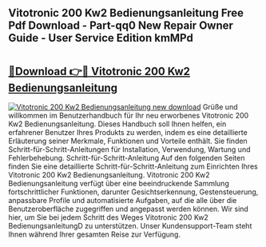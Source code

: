 ## Vitotronic 200 Kw2 Bedienungsanleitung Free Pdf Download - Part-qq0 New Repair Owner Guide - User Service Edition kmMPd

# <h2><a href="http://df4p0kb.blite.top/?on=Vitotronic+200+Kw2+Bedienungsanleitung">🔗Download 👉🔴 Vitotronic 200 Kw2 Bedienungsanleitung</a></h2>

[![Vitotronic 200 Kw2 Bedienungsanleitung new download](https://i.imgur.com/lujVjoI.png)](http://df4p0kb.blite.top/?on=Vitotronic+200+Kw2+Bedienungsanleitung)
Grüße und willkommen im Benutzerhandbuch für Ihr neu erworbenes Vitotronic 200 Kw2 Bedienungsanleitung. Dieses Handbuch soll Ihnen helfen, ein erfahrener Benutzer Ihres Produkts zu werden, indem es eine detaillierte Erläuterung seiner Merkmale, Funktionen und Vorteile enthält. Sie finden Schritt-für-Schritt-Anleitungen für Installation, Verwendung, Wartung und Fehlerbehebung. Schritt-für-Schritt-Anleitung Auf den folgenden Seiten finden Sie eine detaillierte Schritt-für-Schritt-Anleitung zum Einrichten Ihres Vitotronic 200 Kw2 Bedienungsanleitung. Vitotronic 200 Kw2 Bedienungsanleitung verfügt über eine beeindruckende Sammlung fortschrittlicher Funktionen, darunter Gesichtserkennung, Gestensteuerung, anpassbare Profile und automatisierte Aufgaben, auf die alle über die Benutzeroberfläche zugegriffen und angepasst werden können. Wir sind hier, um Sie bei jedem Schritt des Weges Vitotronic 200 Kw2 BedienungsanleitungD zu unterstützen. Unser Kundensupport-Team steht Ihnen während Ihrer gesamten Reise zur Verfügung.
